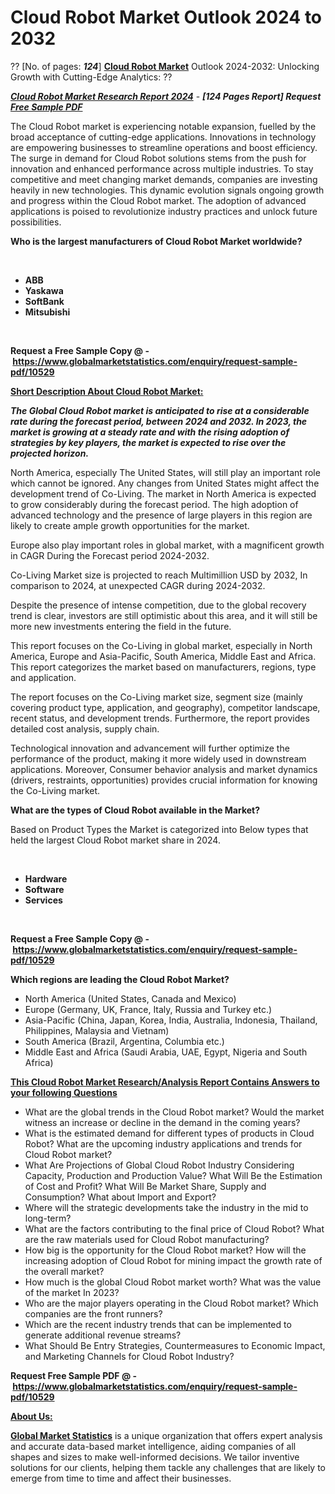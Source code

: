 <h1>Cloud Robot Market Outlook 2024 to 2032</h1>
<p>?? [No. of pages:&nbsp;<strong><em>124</em></strong>]&nbsp;<strong><a href="https://www.globalmarketstatistics.com/market-reports/cloud-robot-market-10529">Cloud Robot&nbsp;Market</a></strong>&nbsp;Outlook 2024-2032: Unlocking Growth with Cutting-Edge Analytics: ??</p>
<p><strong><em><a href="https://www.globalmarketstatistics.com/market-reports/cloud-robot-market-10529">Cloud Robot Market Research Report 2024</a></em></strong>&nbsp;-&nbsp;<strong><em>[124 Pages Report]&nbsp;Request <a href="https://www.globalmarketstatistics.com/enquiry/request-sample-pdf/10529">Free Sample PDF</a></em></strong></p>
<p>The Cloud Robot market is experiencing notable expansion, fuelled by the broad acceptance of cutting-edge applications. Innovations in technology are empowering businesses to streamline operations and boost efficiency. The surge in demand for Cloud Robot solutions stems from the push for innovation and enhanced performance across multiple industries. To stay competitive and meet changing market demands, companies are investing heavily in new technologies. This dynamic evolution signals ongoing growth and progress within the Cloud Robot market. The adoption of advanced applications is poised to revolutionize industry practices and unlock future possibilities.</p>
<p><strong>Who is the largest manufacturers of Cloud Robot Market worldwide?</strong></p>
<p>&nbsp;</p>
<ul>
<li><strong>ABB</strong></li>
<li><strong>Yaskawa</strong></li>
<li><strong>SoftBank</strong></li>
<li><strong>Mitsubishi</strong></li>
</ul>
<p>&nbsp;</p>
<p><strong>Request a Free Sample Copy @ -&nbsp;<a href="https://www.globalmarketstatistics.com/enquiry/request-sample-pdf/10529">https://www.globalmarketstatistics.com/enquiry/request-sample-pdf/10529</a></strong></p>
<p><strong><u>Short Description About Cloud Robot Market:</u></strong></p>
<p><strong><em>The Global Cloud Robot market is anticipated to rise at a considerable rate during the forecast period, between 2024 and 2032. In 2023, the market is growing at a steady rate and with the rising adoption of strategies by key players, the market is expected to rise over the projected horizon.</em></strong></p>
<p>North America, especially The United States, will still play an important role which cannot be ignored. Any changes from United States might affect the development trend of Co-Living. The market in North America is expected to grow considerably during the forecast period. The high adoption of advanced technology and the presence of large players in this region are likely to create ample growth opportunities for the market.</p>
<p>Europe also play important roles in global market, with a magnificent growth in CAGR During the Forecast period 2024-2032.</p>
<p>Co-Living Market size is projected to reach Multimillion USD by 2032, In comparison to 2024, at unexpected CAGR during 2024-2032.</p>
<p>Despite the presence of intense competition, due to the global recovery trend is clear, investors are still optimistic about this area, and it will still be more new investments entering the field in the future.</p>
<p>This report focuses on the Co-Living in global market, especially in North America, Europe and Asia-Pacific, South America, Middle East and Africa. This report categorizes the market based on manufacturers, regions, type and application.</p>
<p>The report focuses on the Co-Living market size, segment size (mainly covering product type, application, and geography), competitor landscape, recent status, and development trends. Furthermore, the report provides detailed cost analysis, supply chain.</p>
<p>Technological innovation and advancement will further optimize the performance of the product, making it more widely used in downstream applications. Moreover, Consumer behavior analysis and market dynamics (drivers, restraints, opportunities) provides crucial information for knowing the Co-Living market.</p>
<p><strong>What are the types of Cloud Robot available in the Market?</strong></p>
<p>Based on Product Types the Market is categorized into Below types that held the largest Cloud Robot market share in 2024.</p>
<p>&nbsp;</p>
<ul>
<li><strong>Hardware</strong></li>
<li><strong>Software</strong></li>
<li><strong>Services</strong></li>
</ul>
<p>&nbsp;</p>
<p><strong>Request a Free Sample Copy @ -&nbsp;<a href="https://www.globalmarketstatistics.com/enquiry/request-sample-pdf/10529">https://www.globalmarketstatistics.com/enquiry/request-sample-pdf/10529</a></strong></p>
<p><strong>Which regions are leading the Cloud Robot Market?</strong></p>
<ul>
<li>North America (United States, Canada and Mexico)</li>
<li>Europe (Germany, UK, France, Italy, Russia and Turkey etc.)</li>
<li>Asia-Pacific (China, Japan, Korea, India, Australia, Indonesia, Thailand, Philippines, Malaysia and Vietnam)</li>
<li>South America (Brazil, Argentina, Columbia etc.)</li>
<li>Middle East and Africa (Saudi Arabia, UAE, Egypt, Nigeria and South Africa)</li>
</ul>
<p><strong><u>This Cloud Robot Market Research/Analysis Report Contains Answers to your following Questions</u></strong></p>
<ul>
<li>What are the global trends in the Cloud Robot market? Would the market witness an increase or decline in the demand in the coming years?</li>
<li>What is the estimated demand for different types of products in Cloud Robot? What are the upcoming industry applications and trends for Cloud Robot market?</li>
<li>What Are Projections of Global Cloud Robot Industry Considering Capacity, Production and Production Value? What Will Be the Estimation of Cost and Profit? What Will Be Market Share, Supply and Consumption? What about Import and Export?</li>
<li>Where will the strategic developments take the industry in the mid to long-term?</li>
<li>What are the factors contributing to the final price of Cloud Robot? What are the raw materials used for Cloud Robot manufacturing?</li>
<li>How big is the opportunity for the Cloud Robot market? How will the increasing adoption of Cloud Robot for mining impact the growth rate of the overall market?</li>
<li>How much is the global Cloud Robot market worth? What was the value of the market In 2023?</li>
<li>Who are the major players operating in the Cloud Robot market? Which companies are the front runners?</li>
<li>Which are the recent industry trends that can be implemented to generate additional revenue streams?</li>
<li>What Should Be Entry Strategies, Countermeasures to Economic Impact, and Marketing Channels for Cloud Robot Industry?</li>
</ul>
<p><strong>Request Free Sample PDF @ -&nbsp;<a href="https://www.globalmarketstatistics.com/enquiry/request-sample-pdf/10529">https://www.globalmarketstatistics.com/enquiry/request-sample-pdf/10529</a></strong></p>
<p><strong><u>About Us:</u></strong></p>
<p><strong><a href="https://www.globalmarketstatistics.com/">Global Market Statistics</a></strong>&nbsp;is a unique organization that offers expert analysis and accurate data-based market intelligence, aiding companies of all shapes and sizes to make well-informed decisions. We tailor inventive solutions for our clients, helping them tackle any challenges that are likely to emerge from time to time and affect their businesses.</p>